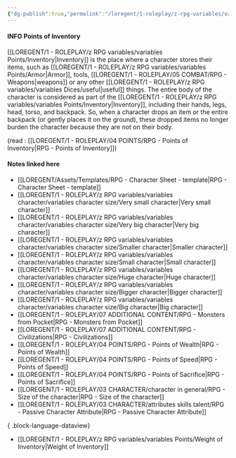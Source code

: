 ```yaml
---
{"dg-publish":true,"permalink":"/loregent/1-roleplay/z-rpg-variables/variables-points/points-of-inventory/"}
---
```


#### INFO Points of Inventory

[[LOREGENT/1 - ROLEPLAY/z RPG variables/variables Points/Inventory\|Inventory]] is the place where a character stores their items, such as [[LOREGENT/1 - ROLEPLAY/z RPG variables/variables Points/Armor\|Armor]], tools, [[LOREGENT/1 - ROLEPLAY/05 COMBAT/RPG - Weapons\|weapons]] or any other [[LOREGENT/1 - ROLEPLAY/z RPG variables/variables Dices/useful\|useful]] things. The entire body of the character is considered as part of the [[LOREGENT/1 - ROLEPLAY/z RPG variables/variables Points/Inventory\|Inventory]], including their hands, legs, head, torso, and backpack. So, when a character drops an item or the entire backpack (or gently places it on the ground), these dropped items no longer burden the character because they are not on their body.

(read : [[LOREGENT/1 - ROLEPLAY/04 POINTS/RPG - Points of Inventory\|RPG - Points of Inventory]])
#### Notes linked here
- [[LOREGENT/Assets/Templates/RPG - Character Sheet - template\|RPG - Character Sheet - template]]
- [[LOREGENT/1 - ROLEPLAY/z RPG variables/variables character/variables character size/Very small character\|Very small character]]
- [[LOREGENT/1 - ROLEPLAY/z RPG variables/variables character/variables character size/Very big character\|Very big character]]
- [[LOREGENT/1 - ROLEPLAY/z RPG variables/variables character/variables character size/Smaller character\|Smaller character]]
- [[LOREGENT/1 - ROLEPLAY/z RPG variables/variables character/variables character size/Small character\|Small character]]
- [[LOREGENT/1 - ROLEPLAY/z RPG variables/variables character/variables character size/Huge character\|Huge character]]
- [[LOREGENT/1 - ROLEPLAY/z RPG variables/variables character/variables character size/Bigger character\|Bigger character]]
- [[LOREGENT/1 - ROLEPLAY/z RPG variables/variables character/variables character size/Big character\|Big character]]
- [[LOREGENT/1 - ROLEPLAY/07 ADDITIONAL CONTENT/RPG - Monsters from Pocket\|RPG - Monsters from Pocket]]
- [[LOREGENT/1 - ROLEPLAY/07 ADDITIONAL CONTENT/RPG - Civilizations\|RPG - Civilizations]]
- [[LOREGENT/1 - ROLEPLAY/04 POINTS/RPG - Points of Wealth\|RPG - Points of Wealth]]
- [[LOREGENT/1 - ROLEPLAY/04 POINTS/RPG - Points of Speed\|RPG - Points of Speed]]
- [[LOREGENT/1 - ROLEPLAY/04 POINTS/RPG - Points of Sacrifice\|RPG - Points of Sacrifice]]
- [[LOREGENT/1 - ROLEPLAY/03 CHARACTER/character in general/RPG - Size of the character\|RPG - Size of the character]]
- [[LOREGENT/1 - ROLEPLAY/03 CHARACTER/attributes skills talent/RPG - Passive Character Attribute\|RPG - Passive Character Attribute]]

{ .block-language-dataview}
- [[LOREGENT/1 - ROLEPLAY/z RPG variables/variables Points/Weight of Inventory\|Weight of Inventory]]